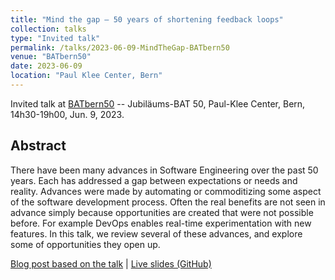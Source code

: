 ```yaml
---
title: "Mind the gap — 50 years of shortening feedback loops"
collection: talks
type: "Invited talk"
permalink: /talks/2023-06-09-MindTheGap-BATbern50
venue: "BATbern50"
date: 2023-06-09
location: "Paul Klee Center, Bern"
---
```


Invited talk at [BATbern50](https://www.berner-architekten-treffen.ch) -- Jubiläums-BAT 50, Paul-Klee Center, Bern, 14h30-19h00, Jun. 9, 2023.

## Abstract

There have been many advances in Software Engineering over the past 50 years. Each has addressed a gap between expectations or needs and reality. Advances were made by automating or commoditizing some aspect of the software development process. Often the real benefits are not seen in advance simply because opportunities are created that were not possible before. For example DevOps enables real-time experimentation with new features. In this talk, we review several of these advances, and explore some of opportunities they open up.

[Blog post based on the talk](/posts/2023-06-12-MindTheGap)
| [Live slides (GitHub)](https://github.com/onierstrasz/gt-talks)